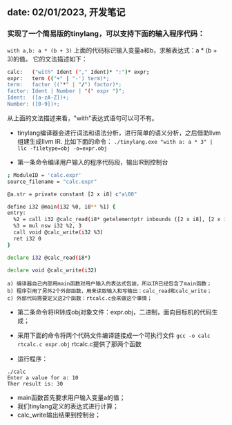 date: 02/01/2023, 开发笔记
---------

### 实现了一个简易版的tinylang，可以支持下面的输入程序代码：
```with a,b: a * (b + 3)```
上面的代码标识输入变量a和b，求解表达式：a * (b + 3)的值。
它的文法描述如下：
```sh
calc:   ("with" Ident ("," Ident)* ":")* expr;
expr:   term (("+" | "-') term)*;
term:   factor (("*" | "/") factor)*;
factor: Ident | Number | "(" expr ")";
Ident:  ([a-zA-Z])+;
Number: ([0-9])+;
```
从上面的文法描述来看，"with"表达式语句可以可不有。

* tinylang编译器会进行词法和语法分析，进行简单的语义分析，之后借助llvm组建生成llvm IR.
比如下面的命令：
```./tinylang.exe "with a: a * 3" | llc -filetype=obj -o=expr.obj```
- 第一条命令编译用户输入的程序代码段，输出IR到控制台
```sh
; ModuleID = 'calc.expr'
source_filename = "calc.expr"

@a.str = private constant [2 x i8] c"a\00"

define i32 @main(i32 %0, i8** %1) {
entry:
  %2 = call i32 @calc_read(i8* getelementptr inbounds ([2 x i8], [2 x i8]* @a.str, i32 0, i32 0))
  %3 = mul nsw i32 %2, 3
  call void @calc_write(i32 %3)
  ret i32 0
}

declare i32 @calc_read(i8*)

declare void @calc_write(i32)
```
    a) 编译器自己内部用main函数对用户输入的表达式包装，所以IR已经包含了main函数；
    b) 程序引用了另外2个外部函数，用来读取输入和写输出：calc_read和calc_write；
    c) 外部代码需要定义这2个函数：rtcalc.c会来做这个事情；

- 第二条命令将IR转成obj对象文件：expr.obj，二进制，面向目标机的代码生成；

* 采用下面的命令将两个代码文件编译链接成一个可执行文件
```gcc -o calc rtcalc.c expr.obj```
    rtcalc.c提供了那两个函数

* 运行程序：
```
./calc
Enter a value for a: 10
Ther result is: 30
```
- main函数首先要求用户输入变量a的值；
- 我们tinylang定义的表达式进行计算；
- calc_write输出结果到控制台；


